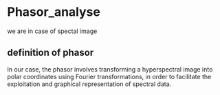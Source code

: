 # Phasor_analyse
we are in case of spectal image 
## definition of phasor
In our case, the phasor involves transforming a hyperspectral image into polar coordinates using Fourier transformations, in order to facilitate the exploitation and graphical representation of spectral data.
